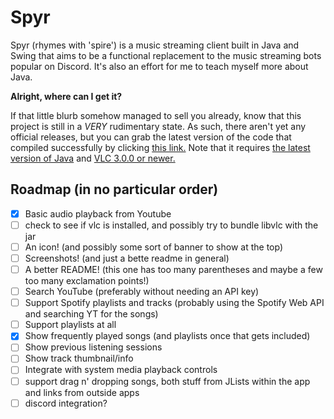 # Spyr

Spyr (rhymes with 'spire') is a music streaming client built in Java and Swing that aims to be a functional replacement to the music streaming bots popular on Discord. It's also an effort for me to teach myself more about Java.

**Alright, where can I get it?**

If that little blurb somehow managed to sell you already, know that this project is still in a *VERY* rudimentary state. As such, there aren't yet any official releases, but you can grab the latest version of the code that compiled successfully by clicking [this link.](https://nightly.link/asolidtime/spyr/workflows/github-actions/main/JAR%20package.zip) Note that it requires [the latest version of Java](https://adoptopenjdk.net/?variant=openjdk16&jvmVariant=hotspot) and [VLC 3.0.0 or newer.](https://www.videolan.org/vlc/)

## Roadmap (in no particular order)

- [x] Basic audio playback from Youtube
- [ ] check to see if vlc is installed, and possibly try to bundle libvlc with the jar
- [ ] An icon! (and possibly some sort of banner to show at the top)
- [ ] Screenshots! (and just a bette readme in general)
- [ ] A better README! (this one has too many parentheses and maybe a few too many exclamation points!)
- [ ] Search YouTube (preferably without needing an API key)
- [ ] Support Spotify playlists and tracks (probably using the Spotify Web API and searching YT for the songs)
- [ ] Support playlists at all
- [x] Show frequently played songs (and playlists once that gets included)
- [ ] Show previous listening sessions
- [ ] Show track thumbnail/info
- [ ] Integrate with system media playback controls
- [ ] support drag n' dropping songs, both stuff from JLists within the app and links from outside apps
- [ ] discord integration?
